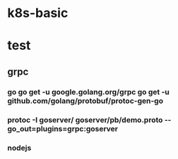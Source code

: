 # k8s-basic
# test
## grpc
### go go get -u google.golang.org/grpc  go get -u github.com/golang/protobuf/protoc-gen-go 
### protoc -I goserver/ goserver/pb/demo.proto --go_out=plugins=grpc:goserver
### nodejs 